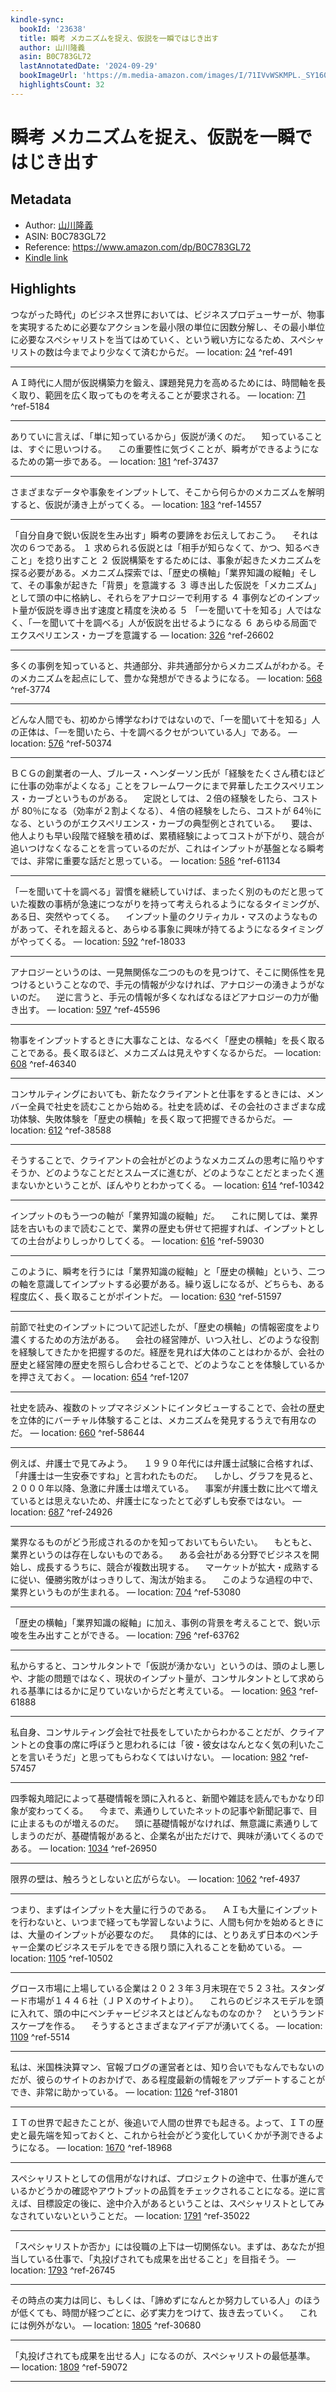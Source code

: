 ```yaml
---
kindle-sync:
  bookId: '23638'
  title: 瞬考 メカニズムを捉え、仮説を一瞬ではじき出す
  author: 山川隆義
  asin: B0C783GL72
  lastAnnotatedDate: '2024-09-29'
  bookImageUrl: 'https://m.media-amazon.com/images/I/71IVvWSKMPL._SY160.jpg'
  highlightsCount: 32
---
```

# 瞬考 メカニズムを捉え、仮説を一瞬ではじき出す
## Metadata
* Author: [山川隆義](https://www.amazon.comundefined)
* ASIN: B0C783GL72
* Reference: https://www.amazon.com/dp/B0C783GL72
* [Kindle link](kindle://book?action=open&asin=B0C783GL72)

## Highlights
つながった時代」のビジネス世界においては、ビジネスプロデューサーが、物事を実現するために必要なアクションを最小限の単位に因数分解し、その最小単位に必要なスペシャリストを当てはめていく、という戦い方になるため、スペシャリストの数は今までより少なくて済むからだ。 — location: [24](kindle://book?action=open&asin=B0C783GL72&location=24) ^ref-491

---
ＡＩ時代に人間が仮説構築力を鍛え、課題発見力を高めるためには、時間軸を長く取り、範囲を広く取ってものを考えることが要求される。 — location: [71](kindle://book?action=open&asin=B0C783GL72&location=71) ^ref-5184

---
ありていに言えば、「単に知っているから」仮説が湧くのだ。 　知っていることは、すぐに思いつける。 　この重要性に気づくことが、瞬考ができるようになるための第一歩である。 — location: [181](kindle://book?action=open&asin=B0C783GL72&location=181) ^ref-37437

---
さまざまなデータや事象をインプットして、そこから何らかのメカニズムを解明すると、仮説が湧き上がってくる。 — location: [183](kindle://book?action=open&asin=B0C783GL72&location=183) ^ref-14557

---
「自分自身で鋭い仮説を生み出す」瞬考の要諦をお伝えしておこう。 　それは次の６つである。 １ 求められる仮説とは「相手が知らなくて、かつ、知るべきこと」を捻り出すこと ２ 仮説構築をするためには、事象が起きたメカニズムを探る必要がある。メカニズム探索では、「歴史の横軸」「業界知識の縦軸」そして、その事象が起きた「背景」を意識する ３ 導き出した仮説を「メカニズム」として頭の中に格納し、それらをアナロジーで利用する ４ 事例などのインプット量が仮説を導き出す速度と精度を決める ５ 「一を聞いて十を知る」人ではなく、「一を聞いて十を調べる」人が仮説を出せるようになる ６ あらゆる局面でエクスペリエンス・カーブを意識する — location: [326](kindle://book?action=open&asin=B0C783GL72&location=326) ^ref-26602

---
多くの事例を知っていると、共通部分、非共通部分からメカニズムがわかる。そのメカニズムを起点にして、豊かな発想ができるようになる。 — location: [568](kindle://book?action=open&asin=B0C783GL72&location=568) ^ref-3774

---
どんな人間でも、初めから博学なわけではないので、「一を聞いて十を知る」人の正体は、「一を聞いたら、十を調べるクセがついている人」である。 — location: [576](kindle://book?action=open&asin=B0C783GL72&location=576) ^ref-50374

---
ＢＣＧの創業者の一人、ブルース・ヘンダーソン氏が「経験をたくさん積むほどに仕事の効率がよくなる」ことをフレームワークにまで昇華したエクスペリエンス・カーブというものがある。 　定説としては、２倍の経験をしたら、コストが 80％になる（効率が２割よくなる）、４倍の経験をしたら、コストが 64％になる、というのがエクスペリエンス・カーブの典型例とされている。 　要は、他人よりも早い段階で経験を積めば、累積経験によってコストが下がり、競合が追いつけなくなることを言っているのだが、これはインプットが基盤となる瞬考では、非常に重要な話だと思っている。 — location: [586](kindle://book?action=open&asin=B0C783GL72&location=586) ^ref-61134

---
「一を聞いて十を調べる」習慣を継続していけば、まったく別のものだと思っていた複数の事柄が急速につながりを持って考えられるようになるタイミングが、ある日、突然やってくる。 　インプット量のクリティカル・マスのようなものがあって、それを超えると、あらゆる事象に興味が持てるようになるタイミングがやってくる。 — location: [592](kindle://book?action=open&asin=B0C783GL72&location=592) ^ref-18033

---
アナロジーというのは、一見無関係な二つのものを見つけて、そこに関係性を見つけるということなので、手元の情報が少なければ、アナロジーの湧きようがないのだ。 　逆に言うと、手元の情報が多くなればなるほどアナロジーの力が働き出す。 — location: [597](kindle://book?action=open&asin=B0C783GL72&location=597) ^ref-45596

---
物事をインプットするときに大事なことは、なるべく「歴史の横軸」を長く取ることである。長く取るほど、メカニズムは見えやすくなるからだ。 — location: [608](kindle://book?action=open&asin=B0C783GL72&location=608) ^ref-46340

---
コンサルティングにおいても、新たなクライアントと仕事をするときには、メンバー全員で社史を読むことから始める。社史を読めば、その会社のさまざまな成功体験、失敗体験を「歴史の横軸」を長く取って把握できるからだ。 — location: [612](kindle://book?action=open&asin=B0C783GL72&location=612) ^ref-38588

---
そうすることで、クライアントの会社がどのようなメカニズムの思考に陥りやすそうか、どのようなことだとスムーズに進むが、どのようなことだとまったく進まないかということが、ぼんやりとわかってくる。 — location: [614](kindle://book?action=open&asin=B0C783GL72&location=614) ^ref-10342

---
インプットのもう一つの軸が「業界知識の縦軸」だ。 　これに関しては、業界誌を古いものまで読むことで、業界の歴史も併せて把握すれば、インプットとしての土台がよりしっかりしてくる。 — location: [616](kindle://book?action=open&asin=B0C783GL72&location=616) ^ref-59030

---
このように、瞬考を行うには「業界知識の縦軸」と「歴史の横軸」という、二つの軸を意識してインプットする必要がある。繰り返しになるが、どちらも、ある程度広く、長く取ることがポイントだ。 — location: [630](kindle://book?action=open&asin=B0C783GL72&location=630) ^ref-51597

---
前節で社史のインプットについて記述したが、「歴史の横軸」の情報密度をより濃くするための方法がある。 　会社の経営陣が、いつ入社し、どのような役割を経験してきたかを把握するのだ。経歴を見れば大体のことはわかるが、会社の歴史と経営陣の歴史を照らし合わせることで、どのようなことを体験しているかを押さえておく。 — location: [654](kindle://book?action=open&asin=B0C783GL72&location=654) ^ref-1207

---
社史を読み、複数のトップマネジメントにインタビューすることで、会社の歴史を立体的にバーチャル体験することは、メカニズムを発見するうえで有用なのだ。 — location: [660](kindle://book?action=open&asin=B0C783GL72&location=660) ^ref-58644

---
例えば、弁護士で見てみよう。 　１９９０年代には弁護士試験に合格すれば、「弁護士は一生安泰ですね」と言われたものだ。 　しかし、グラフを見ると、２０００年以降、急激に弁護士は増えている。 　事案が弁護士数に比べて増えているとは思えないため、弁護士になったとて必ずしも安泰ではない。 — location: [687](kindle://book?action=open&asin=B0C783GL72&location=687) ^ref-24926

---
業界なるものがどう形成されるのかを知っておいてもらいたい。 　もともと、業界というのは存在しないものである。 　ある会社がある分野でビジネスを開始し、成長するうちに、競合が複数出現する。 　マーケットが拡大・成熟するに従い、優勝劣敗がはっきりして、淘汰が始まる。 　このような過程の中で、業界というものが生まれる。 — location: [704](kindle://book?action=open&asin=B0C783GL72&location=704) ^ref-53080

---
「歴史の横軸」「業界知識の縦軸」に加え、事例の背景を考えることで、鋭い示唆を生み出すことができる。 — location: [796](kindle://book?action=open&asin=B0C783GL72&location=796) ^ref-63762

---
私からすると、コンサルタントで「仮説が湧かない」というのは、頭のよし悪しや、才能の問題ではなく、現状のインプット量が、コンサルタントとして求められる基準にはるかに足りていないからだと考えている。 — location: [963](kindle://book?action=open&asin=B0C783GL72&location=963) ^ref-61888

---
私自身、コンサルティング会社で社長をしていたからわかることだが、クライアントとの食事の席に呼ぼうと思われるには「彼・彼女はなんとなく気の利いたことを言いそうだ」と思ってもらわなくてはいけない。 — location: [982](kindle://book?action=open&asin=B0C783GL72&location=982) ^ref-57457

---
四季報丸暗記によって基礎情報を頭に入れると、新聞や雑誌を読んでもかなり印象が変わってくる。 　今まで、素通りしていたネットの記事や新聞記事で、目に止まるものが増えるのだ。 　頭に基礎情報がなければ、無意識に素通りしてしまうのだが、基礎情報があると、企業名が出ただけで、興味が湧いてくるのである。 — location: [1034](kindle://book?action=open&asin=B0C783GL72&location=1034) ^ref-26950

---
限界の壁は、触ろうとしないと広がらない。 — location: [1062](kindle://book?action=open&asin=B0C783GL72&location=1062) ^ref-4937

---
つまり、まずはインプットを大量に行うのである。 　ＡＩも大量にインプットを行わないと、いつまで経っても学習しないように、人間も何かを始めるときには、大量のインプットが必要なのだ。 　具体的には、とりあえず日本のベンチャー企業のビジネスモデルをできる限り頭に入れることを勧めている。 — location: [1105](kindle://book?action=open&asin=B0C783GL72&location=1105) ^ref-10502

---
グロース市場に上場している企業は２０２３年３月末現在で５２３社。スタンダード市場が１４４６社（ＪＰＸのサイトより）。 　これらのビジネスモデルを頭に入れて、頭の中にベンチャービジネスとはどんなものなのか？　というランドスケープを作る。 　そうするとさまざまなアイデアが湧いてくる。 — location: [1109](kindle://book?action=open&asin=B0C783GL72&location=1109) ^ref-5514

---
私は、米国株決算マン、官報ブログの運営者とは、知り合いでもなんでもないのだが、彼らのサイトのおかげで、ある程度最新の情報をアップデートすることができ、非常に助かっている。 — location: [1126](kindle://book?action=open&asin=B0C783GL72&location=1126) ^ref-31801

---
ＩＴの世界で起きたことが、後追いで人間の世界でも起きる。よって、ＩＴの歴史と最先端を知っておくと、これから社会がどう変化していくかが予測できるようになる。 — location: [1670](kindle://book?action=open&asin=B0C783GL72&location=1670) ^ref-18968

---
スペシャリストとしての信用がなければ、プロジェクトの途中で、仕事が進んでいるかどうかの確認やアウトプットの品質をチェックされることになる。逆に言えば、目標設定の後に、途中介入があるということは、スペシャリストとしてみなされていないということだ。 — location: [1791](kindle://book?action=open&asin=B0C783GL72&location=1791) ^ref-35022

---
「スペシャリストか否か」には役職の上下は一切関係ない。まずは、あなたが担当している仕事で、「丸投げされても成果を出せること」を目指そう。 — location: [1793](kindle://book?action=open&asin=B0C783GL72&location=1793) ^ref-26745

---
その時点の実力は同じ、もしくは、「諦めずになんとか努力している人」のほうが低くても、時間が経つごとに、必ず実力をつけて、抜き去っていく。 　これには例外がない。 — location: [1805](kindle://book?action=open&asin=B0C783GL72&location=1805) ^ref-30680

---
「丸投げされても成果を出せる人」になるのが、スペシャリストの最低基準。 — location: [1809](kindle://book?action=open&asin=B0C783GL72&location=1809) ^ref-59072

---
